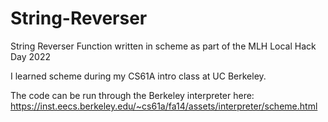 # String-Reverser
String Reverser Function written in scheme as part of the MLH Local Hack Day 2022

I learned scheme during my CS61A intro class at UC Berkeley. 

The code can be run through the Berkeley interpreter here:
https://inst.eecs.berkeley.edu/~cs61a/fa14/assets/interpreter/scheme.html

